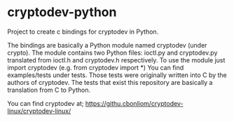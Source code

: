 cryptodev-python
================

Project to create c bindings for cryptodev in Python.

The bindings are basically a Python module named cryptodev (under crypto).
The module contains two Python files: ioctl.py and cryptodev.py translated from ioctl.h and cryptodev.h respectively.
To use the module just import cryptodev (e.g. from cryptodev import *)
You can find examples/tests under tests. Those tests were originally written into C by the authors of cryptodev. The tests that exist this repository are basically a translation from C to Python.

You can find cryptodev at; https://githu.cbonliom/cryptodev-linux/cryptodev-linux/
